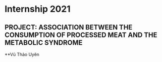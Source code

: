 # Internship 2021
## PROJECT: ASSOCIATION BETWEEN THE CONSUMPTION OF PROCESSED MEAT AND THE METABOLIC SYNDROME
**Vũ Thảo Uyên
